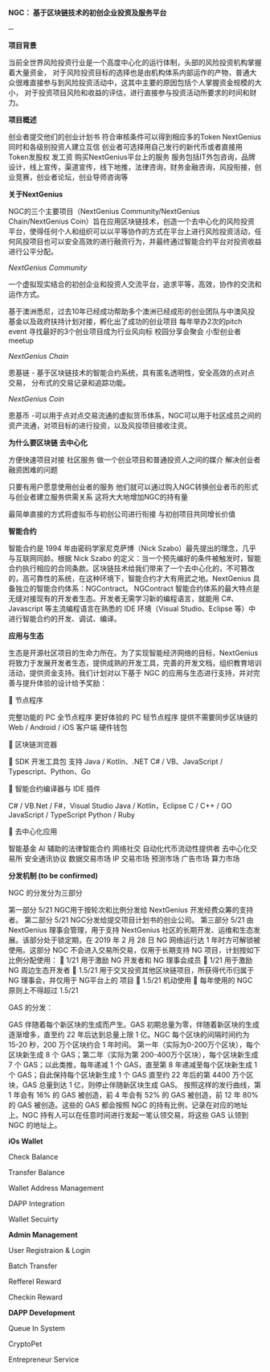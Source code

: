  
**NGC：
基于区块链技术的初创企业投资及服务平台**

─

**项目背景**

当前全世界风险投资行业是一个高度中心化的运行体制，头部的风险投资机构掌握着大量资金， 对于风险投资目标的选择也是由机构体系内部运作的产物，普通大众很难直接参与到风险投资活动中，这其中主要的原因包括个人掌握资金规模的大小， 对于投资项目风险和收益的评估，进行直接参与投资活动所要求的时间和财力。

**项目概述**

创业者提交他们的创业计划书 符合审核条件可以得到相应多的Token
NextGenius同时和各级别投资人建立互信 
创业者可选择用自己发行的新代币或者直接用Token发股权 发工资 购买NextGenius平台上的服务
服务包括IT外包咨询，品牌设计，线上宣传，渠道宣传，线下地推，法律咨询，财务金融咨询，风投衔接，创业竞赛，创业者论坛，创业导师咨询等


**关于NextGenius**

NGC的三个主要项目（NextGenius Community/NextGenius Chain/NextGenius Coin）旨在应用区块链技术，创造一个去中心化的风险投资平台，使得任何个人和组织可以以平等协作的方式在平台上进行风险投资活动，任何风投项目也可以安全高效的进行融资行为，并最终通过智能合约平台对投资收益进行公平分配。


*NextGenius Community*

一个虚拟现实结合的初创企业和投资人交流平台，追求平等，高效，协作的交流和运作方式。

基于澳洲悉尼，过去10年已经成功帮助多个澳洲已经成形的创业团队与中澳风投基金以及政府扶持计划对接，孵化出了成功的创业项目
每年举办2次的pitch event 寻找最好的3个创业项目成为行业风向标
校园分享会聚会 小型创业者meetup

*NextGenius Chain*

恩基链 - 基于区块链技术的智能合约系统，具有匿名透明性，安全高效的点对点交易， 分布式的交易记录和追踪功能。

*NextGenius Coin*

恩基币 -可以用于点对点交易流通的虚拟货币体系，NGC可以用于社区成员之间的资产流通，对项目标的进行投资，以及风投项目接收注资。


**为什么要区块链 去中心化**

方便快速项目对接 社区服务 做一个创业项目和普通投资人之间的媒介 解决创业者融资困难的问题

只要有用户愿意使用创业者的服务 他们就可以通过购入NGC转换创业者币的形式 与创业者建立服务供需关系 这将大大地增加NGC的持有量

最简单直接的方式将虚拟币与初创公司进行衔接 与初创项目共同增长价值


**智能合约**

智能合约是 1994 年由密码学家尼克萨博（Nick Szabo）最先提出的理念，几乎与互联网同龄。根据 Nick Szabo 的定义：当一个预先编好的条件被触发时，智能合约执行相应的合同条款。区块链技术给我们带来了一个去中心化的，不可篡改的，高可靠性的系统，在这种环境下，智能合约才大有用武之地。NextGenius 具备独立的智能合约体系：NGContract。
NGContract 智能合约体系的最大特点是无缝对接现有的开发者生态。开发者无需学习新的编程语言，就能用 C#、Javascript 等主流编程语言在熟悉的 IDE 环境（Visual Studio、Eclipse 等）中进行智能合约的开发、调试、编译。


**应用与生态**

生态是开源社区项目的生命力所在。为了实现智能经济网络的目标，NextGenius 将致力于发展开发者生态，提供成熟的开发工具，完善的开发文档，组织教育培训活动，提供资金支持。我们计划对以下基于 NGC 的应用与生态进行支持，并对完善与提升体验的设计给予奖励：

🔹 节点程序

完整功能的 PC 全节点程序
更好体验的 PC 轻节点程序
提供不需要同步区块链的 Web / Android / iOS 客户端
硬件钱包

🔹 区块链浏览器

🔹 SDK 开发工具包
支持 Java / Kotlin、.NET C# / VB、JavaScript / Typescript、Python、Go

🔹 智能合约编译器与 IDE 插件

C# / VB.Net / F#，Visual Studio
Java / Kotlin，Eclipse
C / C++ / GO
JavaScript / TypeScript
Python / Ruby

🔹 去中心化应用

智能基金
AI 辅助的法律智能合约
网络社交
自动化代币流动性提供者
去中心化交易所
安全通讯协议
数据交易市场
IP 交易市场
预测市场
广告市场
算力市场
 
 
**分发机制 (to be confirmed)**

NGC 的分发分为三部分

第一部分 5/21 NGC用于按轮次和比例分发给 NextGenius 开发经费众筹的支持者。
第二部分 5/21 NGC分发给提交项目计划书的创业公司。
第三部分 5/21 由 NextGenius 理事会管理，用于支持 NextGenius 社区的长期开发、运维和生态发展。该部分处于锁定期，在 2019 年 2 月 28 日 NG 网络运行达 1 年时方可解锁被使用。这部分 NGC 不会进入交易所交易，仅用于长期支持 NG 项目，计划按如下比例分配使用：
🔹 1/21 用于激励 NG 开发者和 NG 理事会成员
🔹 1/21 用于激励 NG 周边生态开发者
🔹 1.5/21 用于交叉投资其他区块链项目，所获得代币归属于 NG 理事会，并仅用于 NG平台上的 项目
🔹 1.5/21 机动使用
🔹 每年使用的 NGC 原则上不得超过 1.5/21
 
GAS 的分发：

GAS 伴随着每个新区块的生成而产生。GAS 初期总量为零，伴随着新区块的生成逐渐增多，直至约 22 年后达到总量上限 1 亿。NGC 每个区块的间隔时间约为 15-20 秒，200 万个区块约合 1 年时间。
第一年（实际为0-200万个区块），每个区块新生成 8 个 GAS；第二年（实际为第 200-400万个区块），每个区块新生成 7 个 GAS；以此类推，每年递减 1 个 GAS，直至第 8 年递减至每个区块新生成 1 个 GAS；自此保持每个区块新生成 1 个 GAS 直至约 22 年后的第 4400 万个区块，GAS 总量到达 1 亿，则停止伴随新区块生成 GAS。
按照这样的发行曲线，第 1 年会有 16% 的 GAS 被创造，前 4 年会有 52% 的 GAS 被创造，前 12 年 80% 的 GAS 被创造。这些的 GAS 都会按照 NGC 的持有比例，记录在对应的地址上。NGC 持有人可以在任意时间进行发起一笔认领交易，将这些 GAS 认领到 NGC 的地址上。


**iOs Wallet**

Check Balance

Transfer Balance

Wallet Address Management

DAPP Integration

Wallet Secuirty


**Admin Management**

User Registraion & Login 

Batch Transfer

Refferel Reward

Checkin Reward

**DAPP Development**

Queue In System

CryptoPet

Entrepreneur Service 
